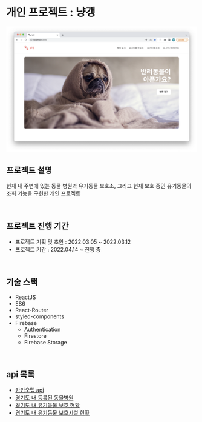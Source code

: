 # 개인 프로젝트 : 냥갱

<img src="./markdown/images/main.png">

## 프로젝트 설명

현재 내 주변에 있는 동물 병원과 유기동물 보호소, 그리고 현재 보호 중인 유기동물의 조회 기능을 구현한 개인 프로젝트

<br />

## 프로젝트 진행 기간

- 프로젝트 기획 및 초안 : 2022.03.05 ~ 2022.03.12
- 프로젝트 기간 : 2022.04.14 ~ 진행 중

<br />

## 기술 스택

- ReactJS
- ES6
- React-Router
- styled-components
- Firebase
  - Authentication
  - Firestore
  - Firebase Storage

<br />

## api 목록

- [카카오맵 api](https://apis.map.kakao.com/web/guide/, "카카오맵 api 문서 이동")
- [경기도 내 등록된 동물병원](https://data.gg.go.kr/portal/data/service/selectServicePage.do?page=1&rows=10&sortColumn=&sortDirection=&infId=Y5M0CVS8XM2C821G09A813809578&infSeq=3&order=&loc=&searchWord=동물병원&BIZPLC_NM=&BSN_STATE_NM=&REFINE_ROADNM_ADDR=, "공공데이터포털 이동")
- [경기도 내 유기동물 보호 현황](https://data.gg.go.kr/portal/data/service/selectServicePage.do?page=1&sortColumn=&sortDirection=&infId=UOKOBXSYKT10BAGIDAXZ28522406&infSeq=1&searchWord=유기동물, "공공데이터포털 이동")
- [경기도 내 유기동물 보호시설 현황](https://data.gg.go.kr/portal/data/service/selectServicePage.do?page=1&rows=10&sortColumn=&sortDirection=&infId=IFCTHC90596EV59Q861V1622341&infSeq=1&order=&loc=&searchWord=유기동물, "공공데이터포털 이동")

<br />

<!-- ## 전체 기능 소개

### 메인 페이지 Carousel

<img src="./markdown/images/carousel.gif">

<br />

- 마지막 요소에서 다음 버튼을 누르면 첫 이미지로 이동

<hr />

### 회원가입

<img src="./markdown/images/signup.gif">

<br />

- Firebase Authentication 이메일 회원가입 사용
- '이메일' 입력값이 이메일 정규 표현식과 일치하면 하단의 이메일 확인하기 버튼 활성화
- '비밀번호'와 '비밀번호 확인'에 각각 입력된 값이 다르면 비밀번호 불일치 알림 텍스트 표기
- 회원가입 시 사용하고자 하는 프로필 이미지를 선택하면 미리보기로 확인 가능
- 회원가입이 완료되는 시점에 Firebase Storage에 프로필 이미지를 업로드

<hr />

### 로그인

<img src="./markdown/images/login.gif">

<br />

- Firebase Authentication 이메일 로그인 활용

<hr />

### 내비게이션 바 (프로필 이미지, 드롭다운)

<img src="./markdown/images/nav-not-logged-in.png">
<img src="./markdown/images/nav-logged-in.png">

- 메인 페이지 로그인 여부에 따라 내비게이션 메뉴 변경
- 로그인 후 navigation bar에 해당 계정에서 회원가입 시 등록한 프로필 이미지 Firestore에서 불러와 적용

<img src="./markdown/images/nav-dropdown.png">

- 내비게이션 바의 계정 프로필 이미지 클릭 시 드롭다운 메뉴 open/close

<hr />

### 병원 / 유기 동물 보호 시설 조회

<img src="./markdown/images/hospital-loading-and-current-position.gif">

<br />

- async, await 사용하여 api 사용 비동기 처리
  - Loading 중 텍스트 렌더링 후 Loading 완료 시에 화면 렌더링
- [카카오맵 api](https://apis.map.kakao.com/web/guide/, "카카오맵 api 문서 이동")를 활용하여 지도 구현
- 페이지 접속 시 geolocation api를 통해 사용자의 현재 위치에 접근하고 지도의 중심을 현재 위치로 설정
  - 현재 위치 접근 실패 시 경기도청을 중심 좌표로 설정

<br />

<img src="./markdown/images/hospital-move-center.gif">

<br />

- 리스트에서 병원이나 보호 시설 선택 시 해당 업체의 위치를 지도의 중심으로 설정

<br />

<img src="./markdown/images/hospital-city-filtering.gif">

<br />

- 도시 필터링 기능 적용

<br />

<img src="./markdown/images/hospital-number-and-pagination.gif">

<br />

- 리스트 표시 개수 선택 기능 및 Pagination 적용

#### 병원 조회

- [경기도 내 등록된 동물 병원(공공데이터포털)](https://data.gg.go.kr/portal/data/service/selectServicePage.do?page=1&rows=10&sortColumn=&sortDirection=&infId=Y5M0CVS8XM2C821G09A813809578&infSeq=3&order=&loc=&searchWord=동물병원&BIZPLC_NM=&BSN_STATE_NM=&REFINE_ROADNM_ADDR=, "공공데이터포털 이동")

#### 유기 동물 보호 시설 조회

- [경기도 내 유기동물 보호시설 현황(공공데이터포털)](https://data.gg.go.kr/portal/data/service/selectServicePage.do?page=1&sortColumn=&sortDirection=&infId=UOKOBXSYKT10BAGIDAXZ28522406&infSeq=1&searchWord=유기동물, "공공데이터포털 이동") -->
